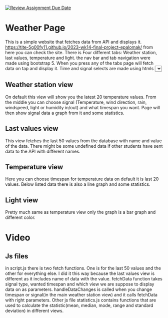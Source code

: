 [![Review Assignment Due Date](https://classroom.github.com/assets/deadline-readme-button-24ddc0f5d75046c5622901739e7c5dd533143b0c8e959d652212380cedb1ea36.svg)](https://classroom.github.com/a/D_drWJKh)

# Weather Page 
  This is a simple website that fetches data from API and displays it.
https://tite-5g00fy11.github.io/2023-wk14-final-project-epalomak/ from here you can check the site.
There is Four different tabs: Weather station, last values, temperature and light. the nav bar and tab 
navigation were made using bootstrap 5. When you press any of the tabs page will fetch data on tap and display it. 
Time and signal selects are made using htmls <select> and it's onchange ability.
 
 ## Weather station view
  On default this view will show you the latest 20 temperature values. From the middle you can choose signal 
(Temperature, wind direction, rain, windspeed, light or humidity in/out) and what timespan you want.
Page will then show signal data a graph from it and some statistics.

## Last values view
  This view fetches the last 50 values from the database with name and value of the data. There might be some undefined data
if other students have sent data to the API with different names.

## Temperature view
  Here you can choose timespan for temperature data on default it is last 20 values. Below listed data there is also a line 
graph and some statistics.

## Light view
  Pretty much same as temperature view only the graph is a bar graph and different color.
  
# Video
 
## Js files
  in script.js there is two fetch functions. One is for the last 50 values and the other for everything else. I did it this
way because the last values view is different as it includes name of data with the value. fetchData function takes signal type,
wanted timespan and which view we are suppose to display data on as parameters. handleDataChanges is called when you change timespan
or signal(in the main weather station view) and it calls fetchData with right parameters. Other js file statistics.js contains functions
that are used to calculate the statistic(mean, median, mode, range and standard deviation) in different views.
